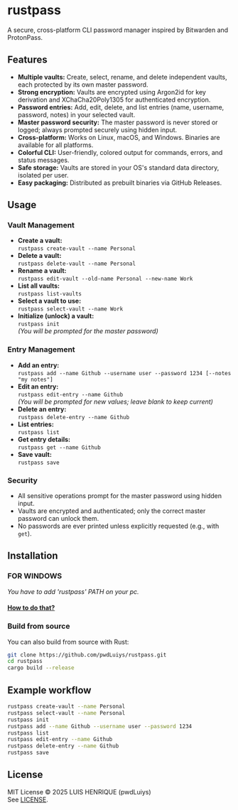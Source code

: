 # rustpass

A secure, cross-platform CLI password manager inspired by Bitwarden and ProtonPass.

## Features

- **Multiple vaults:** Create, select, rename, and delete independent vaults, each protected by its own master password.
- **Strong encryption:** Vaults are encrypted using Argon2id for key derivation and XChaCha20Poly1305 for authenticated encryption.
- **Password entries:** Add, edit, delete, and list entries (name, username, password, notes) in your selected vault.
- **Master password security:** The master password is never stored or logged; always prompted securely using hidden input.
- **Cross-platform:** Works on Linux, macOS, and Windows. Binaries are available for all platforms.
- **Colorful CLI:** User-friendly, colored output for commands, errors, and status messages.
- **Safe storage:** Vaults are stored in your OS's standard data directory, isolated per user.
- **Easy packaging:** Distributed as prebuilt binaries via GitHub Releases.

## Usage

### Vault Management

- **Create a vault:**  
  `rustpass create-vault --name Personal`
- **Delete a vault:**  
  `rustpass delete-vault --name Personal`
- **Rename a vault:**  
  `rustpass edit-vault --old-name Personal --new-name Work`
- **List all vaults:**  
  `rustpass list-vaults`
- **Select a vault to use:**  
  `rustpass select-vault --name Work`
- **Initialize (unlock) a vault:**  
  `rustpass init`  
  _(You will be prompted for the master password)_

### Entry Management

- **Add an entry:**  
  `rustpass add --name Github --username user --password 1234 [--notes "my notes"]`
- **Edit an entry:**  
  `rustpass edit-entry --name Github`  
  _(You will be prompted for new values; leave blank to keep current)_
- **Delete an entry:**  
  `rustpass delete-entry --name Github`
- **List entries:**  
  `rustpass list`
- **Get entry details:**  
  `rustpass get --name Github`
- **Save vault:**  
  `rustpass save`

### Security

- All sensitive operations prompt for the master password using hidden input.
- Vaults are encrypted and authenticated; only the correct master password can unlock them.
- No passwords are ever printed unless explicitly requested (e.g., with `get`).

## Installation

### FOR WINDOWS

*You have to add 'rustpass' PATH on your pc.*
#### [How to do that?](https://superuser.com/questions/1861276/how-to-set-a-folder-to-the-path-environment-variable-in-windows-11)


### Build from source

You can also build from source with Rust:

```sh
git clone https://github.com/pwdLuiys/rustpass.git
cd rustpass
cargo build --release
```

## Example workflow

```sh
rustpass create-vault --name Personal
rustpass select-vault --name Personal
rustpass init
rustpass add --name Github --username user --password 1234
rustpass list
rustpass edit-entry --name Github
rustpass delete-entry --name Github
rustpass save
```

## License

MIT License © 2025 LUIS HENRIQUE (pwdLuiys)  
See [LICENSE](LICENSE).

